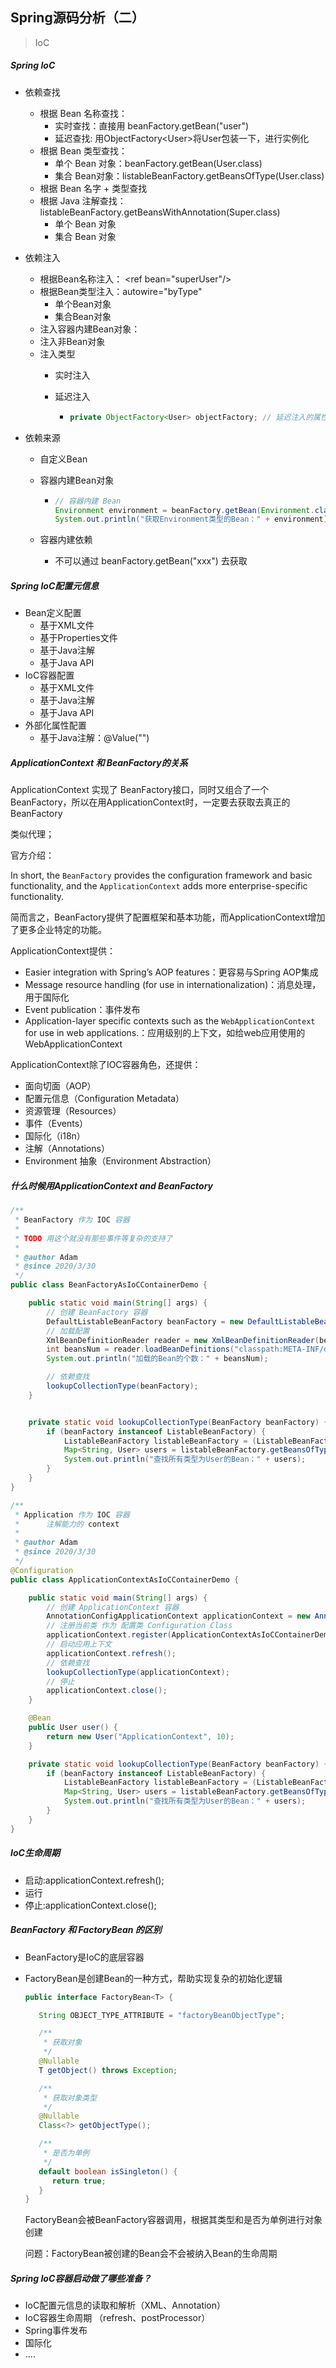 ## Spring源码分析（二）

>  IoC



##### Spring IoC

- 依赖查找
  - 根据 Bean 名称查找：
    - 实时查找：直接用 beanFactory.getBean("user")
    - 延迟查找: 用ObjectFactory\<User>将User包装一下，进行实例化
  - 根据 Bean 类型查找：
    - 单个 Bean 对象：beanFactory.getBean(User.class)
    - 集合 Bean对象：listableBeanFactory.getBeansOfType(User.class)
  - 根据 Bean 名字 + 类型查找
  - 根据 Java 注解查找：listableBeanFactory.getBeansWithAnnotation(Super.class)
    - 单个 Bean 对象
    - 集合 Bean 对象

- 依赖注入
  - 根据Bean名称注入： \<ref bean="superUser"/>
  - 根据Bean类型注入：autowire="byType"
    - 单个Bean对象
    - 集合Bean对象
  - 注入容器内建Bean对象：
  - 注入非Bean对象
  - 注入类型
    - 实时注入
    
    - 延迟注入
    
      - ```java
        private ObjectFactory<User> objectFactory; // 延迟注入的属性
        ```
  
- 依赖来源

  - 自定义Bean

  - 容器内建Bean对象

    - ```java
      // 容器内建 Bean
      Environment environment = beanFactory.getBean(Environment.class);
      System.out.println("获取Environment类型的Bean：" + environment);
      ```

  - 容器内建依赖

    - 不可以通过 beanFactory.getBean("xxx") 去获取



##### Spring IoC配置元信息

- Bean定义配置
  - 基于XML文件
  - 基于Properties文件
  - 基于Java注解
  - 基于Java API
- IoC容器配置
  - 基于XML文件
  - 基于Java注解
  - 基于Java API
- 外部化属性配置
  - 基于Java注解：@Value("")



##### ApplicationContext 和 BeanFactory的关系

ApplicationContext  实现了 BeanFactory接口，同时又组合了一个BeanFactory，所以在用ApplicationContext时，一定要去获取去真正的BeanFactory

类似代理；

官方介绍：

In short, the `BeanFactory` provides the configuration framework and basic functionality, and the `ApplicationContext` adds more enterprise-specific functionality.

简而言之，BeanFactory提供了配置框架和基本功能，而ApplicationContext增加了更多企业特定的功能。

ApplicationContext提供：

- Easier integration with Spring’s AOP features：更容易与Spring AOP集成
- Message resource handling (for use in internationalization)：消息处理，用于国际化
- Event publication：事件发布
- Application-layer specific contexts such as the `WebApplicationContext` for use in web applications.：应用级别的上下文，如给web应用使用的WebApplicationContext



ApplicationContext除了IOC容器角色，还提供：

- 面向切面（AOP）
- 配置元信息（Configuration Metadata）
- 资源管理（Resources）
- 事件（Events）
- 国际化（i18n）
- 注解（Annotations）
- Environment 抽象（Environment Abstraction）



##### 什么时候用ApplicationContext and BeanFactory

```java
/**
 * BeanFactory 作为 IOC 容器
 *
 * TODO 用这个就没有那些事件等复杂的支持了
 *
 * @author Adam
 * @since 2020/3/30
 */
public class BeanFactoryAsIoCContainerDemo {

    public static void main(String[] args) {
        // 创建 BeanFactory 容器
        DefaultListableBeanFactory beanFactory = new DefaultListableBeanFactory();
        // 加载配置
        XmlBeanDefinitionReader reader = new XmlBeanDefinitionReader(beanFactory);
        int beansNum = reader.loadBeanDefinitions("classpath:META-INF/dependency-lookup-context.xml");
        System.out.println("加载的Bean的个数：" + beansNum);

        // 依赖查找
        lookupCollectionType(beanFactory);
    }


    private static void lookupCollectionType(BeanFactory beanFactory) {
        if (beanFactory instanceof ListableBeanFactory) {
            ListableBeanFactory listableBeanFactory = (ListableBeanFactory) beanFactory;
            Map<String, User> users = listableBeanFactory.getBeansOfType(User.class);
            System.out.println("查找所有类型为User的Bean：" + users);
        }
    }
}
```



```java
/**
 * Application 作为 IOC 容器
 *      注解能力的 context
 *
 * @author Adam
 * @since 2020/3/30
 */
@Configuration
public class ApplicationContextAsIoCContainerDemo {

    public static void main(String[] args) {
        // 创建 ApplicationContext 容器
        AnnotationConfigApplicationContext applicationContext = new AnnotationConfigApplicationContext();
        // 注册当前类 作为 配置类 Configuration Class
        applicationContext.register(ApplicationContextAsIoCContainerDemo.class);
        // 启动应用上下文
        applicationContext.refresh();
        // 依赖查找
        lookupCollectionType(applicationContext);
        // 停止
        applicationContext.close();
    }

    @Bean
    public User user() {
        return new User("ApplicationContext", 10);
    }

    private static void lookupCollectionType(BeanFactory beanFactory) {
        if (beanFactory instanceof ListableBeanFactory) {
            ListableBeanFactory listableBeanFactory = (ListableBeanFactory) beanFactory;
            Map<String, User> users = listableBeanFactory.getBeansOfType(User.class);
            System.out.println("查找所有类型为User的Bean：" + users);
        }
    }
}
```



##### IoC生命周期

- 启动:applicationContext.refresh();
- 运行
- 停止:applicationContext.close();



##### BeanFactory 和 FactoryBean 的区别

- BeanFactory是IoC的底层容器

- FactoryBean是创建Bean的一种方式，帮助实现复杂的初始化逻辑

  ```java
  public interface FactoryBean<T> {
  
     String OBJECT_TYPE_ATTRIBUTE = "factoryBeanObjectType";
  
     /**
      * 获取对象
      */
     @Nullable
     T getObject() throws Exception;
  
     /**
      * 获取对象类型
      */
     @Nullable
     Class<?> getObjectType();
  
     /**
      * 是否为单例
      */
     default boolean isSingleton() {
        return true;
     }
  }
  ```

  FactoryBean会被BeanFactory容器调用，根据其类型和是否为单例进行对象创建

  问题：FactoryBean被创建的Bean会不会被纳入Bean的生命周期



##### Spring IoC容器启动做了哪些准备？

- IoC配置元信息的读取和解析（XML、Annotation）
- IoC容器生命周期 （refresh、postProcessor）
- Spring事件发布
- 国际化
- ....